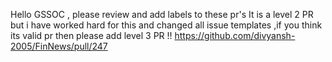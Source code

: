 Hello GSSOC , please review and  add labels to these pr's 
It is a level 2 PR but i have worked hard for this and changed all issue templates ,if you think its valid pr then please add level 3 PR !!
https://github.com/divyansh-2005/FinNews/pull/247
